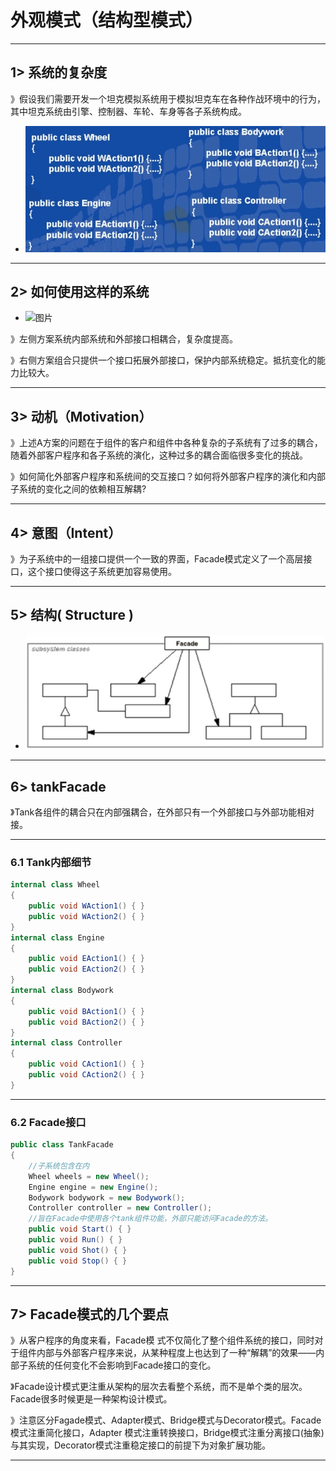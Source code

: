 # 外观模式（结构型模式）

---

## 1> 系统的复杂度

》假设我们需要开发一个坦克模拟系统用于模拟坦克车在各种作战环境中的行为，其中坦克系统由引擎、控制器、车轮、车身等各子系统构成。

- ![图片](assets/12.1.1.png)

---

## 2> 如何使用这样的系统

- ![图片](assets/12.2.1,png)

》左侧方案系统内部系统和外部接口相耦合，复杂度提高。

》右侧方案组合只提供一个接口拓展外部接口，保护内部系统稳定。抵抗变化的能力比较大。

---

## 3> 动机（Motivation）

》上述A方案的问题在于组件的客户和组件中各种复杂的子系统有了过多的耦合，随着外部客户程序和各子系统的演化，这种过多的耦合面临很多变化的挑战。

》如何简化外部客户程序和系统间的交互接口？如何将外部客户程序的演化和内部子系统的变化之间的依赖相互解耦?

---

## 4> 意图（Intent）

》为子系统中的一组接口提供一个一致的界面，Facade模式定义了一个高层接口，这个接口使得这子系统更加容易使用。

---

## 5> 结构( Structure )

- ![图片](assets/12.5.1.png)

---

## 6> tankFacade

》Tank各组件的耦合只在内部强耦合，在外部只有一个外部接口与外部功能相对接。

---

### 6.1 Tank内部细节

```c#
internal class Wheel
{
    public void WAction1() { }
    public void WAction2() { }
}
internal class Engine
{
    public void EAction1() { }
    public void EAction2() { }
}
internal class Bodywork
{
    public void BAction1() { }
    public void BAction2() { }
}
internal class Controller
{
    public void CAction1() { }
    public void CAction2() { }
}
```

---

### 6.2 Facade接口

```c#
public class TankFacade
{
    //子系统包含在内
    Wheel wheels = new Wheel();
    Engine engine = new Engine();
    Bodywork bodywork = new Bodywork();
    Controller controller = new Controller();
    //旨在Facade中使用各个tank组件功能，外部只能访问Facade的方法。
    public void Start() { }
    public void Run() { }
    public void Shot() { }
    public void Stop() { }
}
```

---

## 7> Facade模式的几个要点

》从客户程序的角度来看，Facade模 式不仅简化了整个组件系统的接口，同时对于组件内部与外部客户程序来说，从某种程度上也达到了一种“解耦”的效果——内部子系统的任何变化不会影响到Facade接口的变化。

》Facade设计模式更注重从架构的层次去看整个系统，而不是单个类的层次。Facade很多时候更是一种架构设计模式。

》注意区分Fagade模式、Adapter模式、Bridge模式与Decorator模式。Facade模式注重简化接口，Adapter 模式注重转换接口，Bridge模式注重分离接口(抽象)与其实现，Decorator模式注重稳定接口的前提下为对象扩展功能。

---
